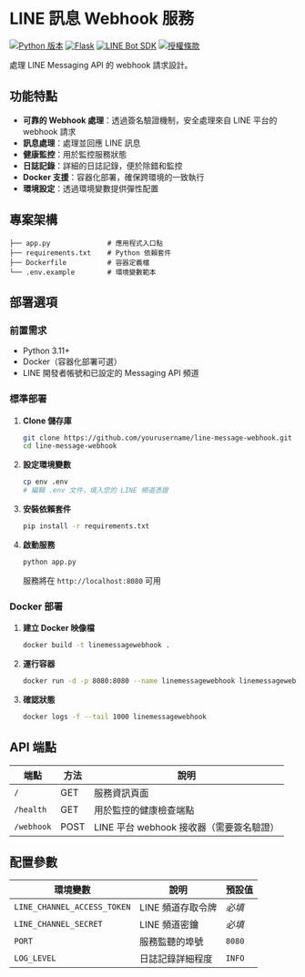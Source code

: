 # LINE 訊息 Webhook 服務

[![Python 版本](https://img.shields.io/badge/python-3.11+-blue.svg)](https://www.python.org/downloads/)
[![Flask](https://img.shields.io/badge/Flask-2.3.3-brightgreen.svg)](https://flask.palletsprojects.com/)
[![LINE Bot SDK](https://img.shields.io/badge/LINE%20Bot%20SDK-3.5.0-00C300.svg)](https://github.com/line/line-bot-sdk-python)
[![授權條款](https://img.shields.io/badge/license-MIT-yellow.svg)](LICENSE)

處理 LINE Messaging API 的 webhook 請求設計。

## 功能特點

- **可靠的 Webhook 處理**：透過簽名驗證機制，安全處理來自 LINE 平台的 webhook 請求
- **訊息處理**：處理並回應 LINE 訊息
- **健康監控**：用於監控服務狀態
- **日誌記錄**：詳細的日誌記錄，便於除錯和監控
- **Docker 支援**：容器化部署，確保跨環境的一致執行
- **環境設定**：透過環境變數提供彈性配置

## 專案架構

```
├── app.py              # 應用程式入口點
├── requirements.txt    # Python 依賴套件
├── Dockerfile          # 容器定義檔
└── .env.example        # 環境變數範本
```

## 部署選項

### 前置需求

- Python 3.11+
- Docker（容器化部署可選）
- LINE 開發者帳號和已設定的 Messaging API 頻道

### 標準部署

1. **Clone 儲存庫**

   ```bash
   git clone https://github.com/yourusername/line-message-webhook.git
   cd line-message-webhook
   ```

2. **設定環境變數**

   ```bash
   cp env .env
   # 編輯 .env 文件，填入您的 LINE 頻道憑證
   ```

3. **安裝依賴套件**

   ```bash
   pip install -r requirements.txt
   ```

4. **啟動服務**
   ```bash
   python app.py
   ```
   服務將在 `http://localhost:8080` 可用

### Docker 部署

1. **建立 Docker 映像檔**

   ```bash
   docker build -t linemessagewebhook .
   ```

2. **運行容器**

   ```bash
   docker run -d -p 8080:8080 --name linemessagewebhook linemessagewebhook
   ```

3. **確認狀態**
   ```bash
   docker logs -f --tail 1000 linemessagewebhook
   ```

## API 端點

| 端點       | 方法 | 說明                                     |
| ---------- | ---- | ---------------------------------------- |
| `/`        | GET  | 服務資訊頁面                             |
| `/health`  | GET  | 用於監控的健康檢查端點                   |
| `/webhook` | POST | LINE 平台 webhook 接收器（需要簽名驗證） |

## 配置參數

| 環境變數                    | 說明              | 預設值 |
| --------------------------- | ----------------- | ------ |
| `LINE_CHANNEL_ACCESS_TOKEN` | LINE 頻道存取令牌 | _必填_ |
| `LINE_CHANNEL_SECRET`       | LINE 頻道密鑰     | _必填_ |
| `PORT`                      | 服務監聽的埠號    | `8080` |
| `LOG_LEVEL`                 | 日誌記錄詳細程度  | `INFO` |
